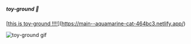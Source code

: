 ##### toy-ground 🌝
[[this is toy-ground !!!!](https://main--aquamarine-cat-464bc3.netlify.app/)](https://main--aquamarine-cat-464bc3.netlify.app/)

![toy-ground gif](https://github.com/LOCA525/toy-ground/assets/98865366/2cabfb80-f8e1-4752-980f-f30b1ec45456)
